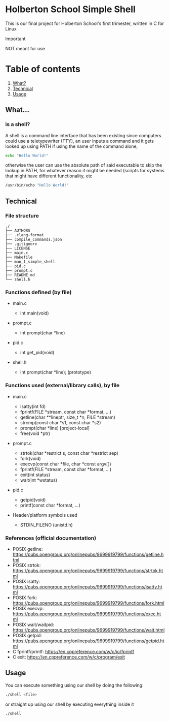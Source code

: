 # Holberton School Simple Shell

This is our final project for Holberton School's first trimester, written in C for Linux

> [!IMPORTANT]
> NOT meant for use

# Table of contents

1. [What?](#What?)
2. [Technical](#Technical)
4. [Usage](#Usage)


## What...

### is a shell?

A shell is a command line interface that has been existing since computers could use a teletypewriter (TTY), an user inputs a command and it gets looked up using PATH if using the name of the command alone,
```bash
echo "Hello World!"
```
otherwise the user can use the absolute path of said executable to skip the lookup in PATH, for whatever reason it might be needed (scripts for systems that might have different functionality, etc
```bash
/usr/bin/echo "Hello World!"
```

## Technical

### File structure

```
./
├── AUTHORS
├── .clang-format
├── compile_commands.json
├── .gitignore
├── LICENSE
├── main.c
├── Makefile
├── man_1_simple_shell
├── pid.c
├── prompt.c
├── README.md
└── shell.h
```

### Functions defined (by file)

- main.c
  - int main(void)

- prompt.c
  - int prompt(char *line)

- pid.c
  - int get_pid(void)

- shell.h
  - int prompt(char *line); (prototype)

### Functions used (external/library calls), by file

- main.c
  - isatty(int fd)
  - fprintf(FILE *stream, const char *format, ...)
  - getline(char **lineptr, size_t *n, FILE *stream)
  - strcmp(const char *s1, const char *s2)
  - prompt(char *line)  [project-local]
  - free(void *ptr)

- prompt.c
  - strtok(char *restrict s, const char *restrict sep)
  - fork(void)
  - execvp(const char *file, char *const argv[])
  - fprintf(FILE *stream, const char *format, ...)
  - exit(int status)
  - wait(int *wstatus)

- pid.c
  - getpid(void)
  - printf(const char *format, ...)

- Header/platform symbols used
  - STDIN_FILENO (unistd.h)

### References (official documentation)

- POSIX getline: https://pubs.opengroup.org/onlinepubs/9699919799/functions/getline.html
- POSIX strtok: https://pubs.opengroup.org/onlinepubs/9699919799/functions/strtok.html
- POSIX isatty: https://pubs.opengroup.org/onlinepubs/9699919799/functions/isatty.html
- POSIX fork: https://pubs.opengroup.org/onlinepubs/9699919799/functions/fork.html
- POSIX execvp: https://pubs.opengroup.org/onlinepubs/9699919799/functions/exec.html
- POSIX wait/waitpid: https://pubs.opengroup.org/onlinepubs/9699919799/functions/wait.html
- POSIX getpid: https://pubs.opengroup.org/onlinepubs/9699919799/functions/getpid.html
- C fprintf/printf: https://en.cppreference.com/w/c/io/fprintf
- C exit: https://en.cppreference.com/w/c/program/exit


## Usage
You can execute something using our shell by doing the following:
```bash
./shell <file>
```
or straight up using our shell by executing everything inside it
```bash
./shell
```
